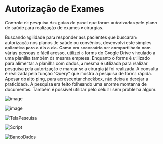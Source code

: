 # Autorização de Exames
Controle de pesquisa das guias de papel que foram autorizadas pelo plano de saúde para realização de exames e cirurgias.

Buscando agilidade para responder aos pacientes que buscaram autorização nos planos de saúde ou convênios, desenvolvi este simples aplicativo para o dia a dia. Como era necessário ser compartilhado com várias pessoas e fácil acesso, utilizei o forms do Google Drive vinculado a uma planilha também da mesma empresa. Enquanto o forms é utilizado para alimentar a planilha com dados, a mesma é utilizada para realizar pesquisa pela autorização e marcar se a cirurgia já foi realizada. A consulta é realizada pela função "Query" que mostra a pesquisa de forma rápida. Apesar do alto ping, para acrescentar checkbox, não deixa a desejar a praticidade. A pesquisa era feito folheando uma enorme montanha de documentos. Também é possível utilizar pelo celular sem problema algum.

![image](https://github.com/user-attachments/assets/1d75a017-556b-4a40-af0c-720e71b09566)

![image](https://github.com/user-attachments/assets/398a0642-04b9-42d0-9502-6eca4131aa7f)

![TelaPesquisa](https://github.com/user-attachments/assets/db3266de-3dea-4442-8525-fd1d6aaa2f21)

![Script](https://github.com/user-attachments/assets/31878351-6f30-43b4-92a0-48fbdf099ddc)

![BancoDados](https://github.com/user-attachments/assets/f36867a3-9a7c-4fd4-beaf-b08916cc894e)
